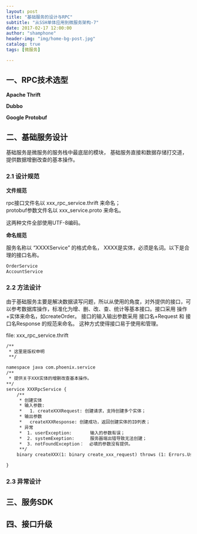 ```yaml
---
layout: post
title: "基础服务的设计与RPC"
subtitle: "从SSH单体应用到微服务架构-7"
date: 2017-02-17 12:00:00
author: "shamphone"
header-img: "img/home-bg-post.jpg"
catalog: true
tags: [微服务]

---
```



## 一、RPC技术选型

**Apache Thrift** 

**Dubbo**  

**Google Protobuf**



## 二、基础服务设计

基础服务是微服务的服务栈中最底层的模块， 基础服务直接和数据存储打交道，提供数据增删改查的基本操作。

### 2.1 设计规范

**文件规范**

rpc接口文件名以 xxx_rpc_service.thrift 来命名；   
protobuf参数文件名以 xxx_service.proto 来命名。 

这两种文件全部使用UTF-8编码。

**命名规范**

服务名称以 “XXXXService” 的格式命名， XXXX是实体，必须是名词。以下是合理的接口名称。

```hbs
OrderService
AccountService

```

### 2.2 方法设计

由于基础服务主要是解决数据读写问题，所以从使用的角度，对外提供的接口，可以参考数据库操作，标准化为增、删、改、查、统计等基本接口。接口采用 操作+实体来命名，如createOrder。 接口的输入输出参数采用 接口名+Request 和 接口名Response 的规范来命名。 这种方式使得接口易于使用和管理。 

file: xxx_rpc_service.thrift  

```hbs
/**
 * 这里是版权申明
 **/

namespace java com.phoenix.service 
/**
 * 提供关于XXX实体的增删改查基本操作。 
**/
service XXXRpcService {
	/**
	 * 创建实体
	 * 输入参数:
	 *   1. createXXXRequest: 创建请求，支持创建多个实体；
	 * 输出参数
	 *   createXXXResponse: 创建成功，返回创建实体的ID列表；
	 * 异常
	 *  1. userException:		输入的参数有误；
	 *  2. systemExeption:		服务器端出错导致无法创建； 
	 *  3. notFoundException：  必填的参数没有提供。
	 **/
	binary createXXX(1: binary create_xxx_request) throws (1: Errors.UserException userException, 2: Errors.systemException, 3: Errors.notFoundException)

}

```

### 2.3 异常设计


## 三、服务SDK 


## 四、接口升级

